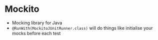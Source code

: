 # Mockito

* Mocking library for Java
* `@RunWith(MockitoJUnitRunner.class)` will do things like initialise your mocks before each test
